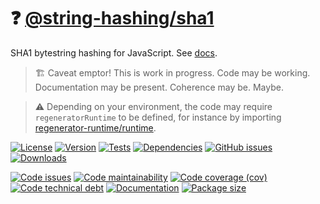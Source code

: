 :question: [@string-hashing/sha1](https://string-hashing.github.io/sha1)
==

SHA1 bytestring hashing for JavaScript.
See [docs](https://string-hashing.github.io/sha1/index.html).

> :building_construction: Caveat emptor! This is work in progress. Code may be
> working. Documentation may be present. Coherence may be. Maybe.

> :warning: Depending on your environment, the code may require
> `regeneratorRuntime` to be defined, for instance by importing
> [regenerator-runtime/runtime](https://www.npmjs.com/package/regenerator-runtime).

[![License](https://img.shields.io/github/license/string-hashing/sha1.svg)](https://raw.githubusercontent.com/string-hashing/sha1/main/LICENSE)
[![Version](https://img.shields.io/npm/v/@string-hashing/sha1.svg)](https://www.npmjs.org/package/@string-hashing/sha1)
[![Tests](https://img.shields.io/github/workflow/status/string-hashing/sha1/ci?event=push&label=tests)](https://github.com/string-hashing/sha1/actions/workflows/ci.yml?query=branch:main)
[![Dependencies](https://img.shields.io/librariesio/github/string-hashing/sha1.svg)](https://github.com/string-hashing/sha1/network/dependencies)
[![GitHub issues](https://img.shields.io/github/issues/string-hashing/sha1.svg)](https://github.com/string-hashing/sha1/issues)
[![Downloads](https://img.shields.io/npm/dm/@string-hashing/sha1.svg)](https://www.npmjs.org/package/@string-hashing/sha1)

[![Code issues](https://img.shields.io/codeclimate/issues/string-hashing/sha1.svg)](https://codeclimate.com/github/string-hashing/sha1/issues)
[![Code maintainability](https://img.shields.io/codeclimate/maintainability/string-hashing/sha1.svg)](https://codeclimate.com/github/string-hashing/sha1/trends/churn)
[![Code coverage (cov)](https://img.shields.io/codecov/c/gh/string-hashing/sha1/main.svg)](https://codecov.io/gh/string-hashing/sha1)
[![Code technical debt](https://img.shields.io/codeclimate/tech-debt/string-hashing/sha1.svg)](https://codeclimate.com/github/string-hashing/sha1/trends/technical_debt)
[![Documentation](https://string-hashing.github.io/sha1/badge.svg)](https://string-hashing.github.io/sha1/source.html)
[![Package size](https://img.shields.io/bundlephobia/minzip/@string-hashing/sha1)](https://bundlephobia.com/result?p=@string-hashing/sha1)
